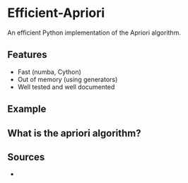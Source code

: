 # Efficient-Apriori
An efficient Python implementation of the Apriori algorithm.

## Features

- Fast (numba, Cython)
- Out of memory (using generators)
- Well tested and well documented

## Example

## What is the apriori algorithm?

## Sources

- 
